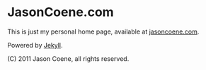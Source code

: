 # JasonCoene.com
This is just my personal home page, available at [jasoncoene.com](http://jasoncoene.com).

Powered by [Jekyll](https://github.com/mojombo/jekyll).

(C) 2011 Jason Coene, all rights reserved.
